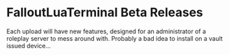 # FalloutLuaTerminal Beta Releases
Each upload will have new features, designed for an administrator of a roleplay server to mess around with.
Probably a bad idea to install on a vault issued device...
